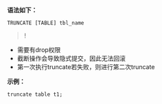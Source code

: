 **语法如下：**
```
TRUNCATE [TABLE] tbl_name
```

>!
- 需要有drop权限
- 截断操作会导致隐式提交，因此无法回滚
- 第一次执行truncate若失败，则进行第二次truncate

**示例：**

```
truncate table t1;
```
